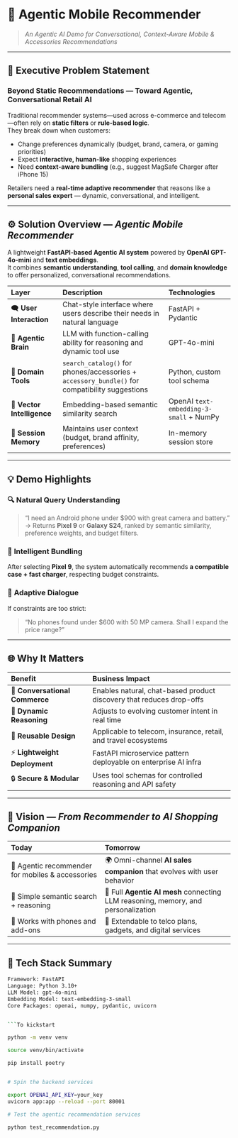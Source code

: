 # 🤖 Agentic Mobile Recommender
> *An Agentic AI Demo for Conversational, Context-Aware Mobile & Accessories Recommendations*

---

## 🧩 Executive Problem Statement
### **Beyond Static Recommendations — Toward Agentic, Conversational Retail AI**

Traditional recommender systems—used across e-commerce and telecom—often rely on **static filters** or **rule-based logic**.  
They break down when customers:

- Change preferences dynamically (budget, brand, camera, or gaming priorities)  
- Expect **interactive, human-like** shopping experiences  
- Need **context-aware bundling** (e.g., suggest MagSafe Charger after iPhone 15)

Retailers need a **real-time adaptive recommender** that reasons like a **personal sales expert** — dynamic, conversational, and intelligent.

---

## ⚙️ Solution Overview — *Agentic Mobile Recommender*

A lightweight **FastAPI-based Agentic AI system** powered by **OpenAI GPT-4o-mini** and **text embeddings**.  
It combines **semantic understanding**, **tool calling**, and **domain knowledge** to offer personalized, conversational recommendations.

| Layer | Description | Technologies |
|:------|:-------------|:-------------|
| 🗨️ **User Interaction** | Chat-style interface where users describe their needs in natural language | FastAPI + Pydantic |
| 🧠 **Agentic Brain** | LLM with function-calling ability for reasoning and dynamic tool use | GPT-4o-mini |
| 🧰 **Domain Tools** | `search_catalog()` for phones/accessories + `accessory_bundle()` for compatibility suggestions | Python, custom tool schema |
| 🧮 **Vector Intelligence** | Embedding-based semantic similarity search | OpenAI `text-embedding-3-small` + NumPy |
| 💾 **Session Memory** | Maintains user context (budget, brand affinity, preferences) | In-memory session store |

---

## 💡 Demo Highlights

### 🔍 **Natural Query Understanding**
> “I need an Android phone under $900 with great camera and battery.”  
→ Returns **Pixel 9** or **Galaxy S24**, ranked by semantic similarity, preference weights, and budget filters.

### 🎯 **Intelligent Bundling**
After selecting **Pixel 9**, the system automatically recommends **a compatible case + fast charger**, respecting budget constraints.

### 💬 **Adaptive Dialogue**
If constraints are too strict:  
> “No phones found under $600 with 50 MP camera. Shall I expand the price range?”

---

## 🌐 Why It Matters

| Benefit | Business Impact |
|:---------|:----------------|
| 💬 **Conversational Commerce** | Enables natural, chat-based product discovery that reduces drop-offs |
| 🧩 **Dynamic Reasoning** | Adjusts to evolving customer intent in real time |
| 🔁 **Reusable Design** | Applicable to telecom, insurance, retail, and travel ecosystems |
| ⚡ **Lightweight Deployment** | FastAPI microservice pattern deployable on enterprise AI infra |
| 🔒 **Secure & Modular** | Uses tool schemas for controlled reasoning and API safety |

---

## 🚀 Vision — *From Recommender to AI Shopping Companion*

| Today | Tomorrow |
|:------|:----------|
| 🛒 Agentic recommender for mobiles & accessories | 🌍 Omni-channel **AI sales companion** that evolves with user behavior |
| 🤝 Simple semantic search + reasoning | 🧭 Full **Agentic AI mesh** connecting LLM reasoning, memory, and personalization |
| 📱 Works with phones and add-ons | 🧩 Extendable to telco plans, gadgets, and digital services |

---

## 🧠 Tech Stack Summary

```bash
Framework: FastAPI
Language: Python 3.10+
LLM Model: gpt-4o-mini
Embedding Model: text-embedding-3-small
Core Packages: openai, numpy, pydantic, uvicorn


```To kickstart

python -m venv venv 

source venv/bin/activate

pip install poetry


# Spin the backend services

export OPENAI_API_KEY=your_key
uvicorn app:app --reload --port 80001

# Test the agentic recommendation services 

python test_recommendation.py